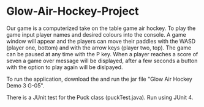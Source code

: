 # Glow-Air-Hockey-Project

Our game is a computerized take on the table game air hockey.
To play the game input player names and desired colours into the console. A game window will appear and the players can move their paddles with the WASD (player one, bottom) and with the arrow keys (player two, top). The game can be paused at any time with the P key. When a player reaches a score of seven a game over message will be displayed, after a few seconds a button with the option to play again will be dislpayed. 

To run the application, download the and run the jar file "Glow Air Hockey Demo 3 G-05".

There is a JUnit test for the Puck class (puckTest.java). Run using JUnit 4.

